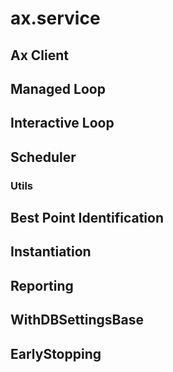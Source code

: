 # ax.service

## Ax Client

## Managed Loop

## Interactive Loop

## Scheduler

### Utils

## Best Point Identification

## Instantiation

## Reporting

## WithDBSettingsBase

## EarlyStopping
